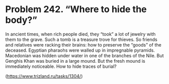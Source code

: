 # Problem 242. “Where to hide the body?”

In ancient times, when rich people died, they “took” a lot of jewelry with them to the grave. Such a tomb is a treasure trove for thieves. So friends and relatives were racking their brains: how to preserve the “goods” of the deceased. Egyptian pharaohs were walled up in impregnable pyramids. Macedonian was hidden under water in one of the branches of the Nile. But Genghis Khan was buried in a large mound. But the fresh mound is immediately noticeable. How to hide traces of burial?

(https://www.trizland.ru/tasks/1304/)